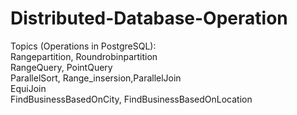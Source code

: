 # Distributed-Database-Operation  


Topics (Operations in PostgreSQL):    
    Rangepartition, Roundrobinpartition  
    RangeQuery, PointQuery  
    ParallelSort, Range_insersion,ParallelJoin  
    EquiJoin  
    FindBusinessBasedOnCity, FindBusinessBasedOnLocation 






